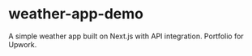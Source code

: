 # weather-app-demo
A simple weather app built on Next.js with API integration. Portfolio for Upwork.
